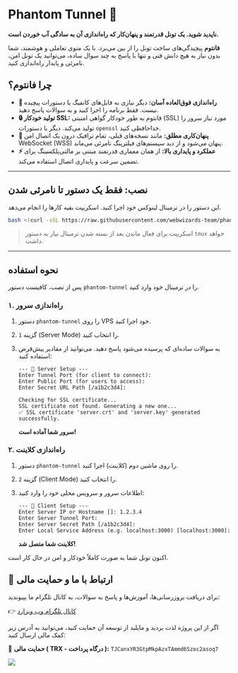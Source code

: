 # Phantom Tunnel 👻

**ناپدید شوید. یک تونل قدرتمند و پنهان‌کار که راه‌اندازی آن به سادگی آب خوردن است.**

**فانتوم** پیچیدگی‌های ساخت تونل را از بین می‌برد. با یک منوی تعاملی و هوشمند، شما بدون نیاز به هیچ دانش فنی و تنها با پاسخ به چند سوال ساده، می‌توانید یک تونل امن، نامرئی و پایدار راه‌اندازی کنید.

## چرا فانتوم؟

-   **👻 راه‌اندازی فوق‌العاده آسان:** دیگر نیازی به فایل‌های کانفیگ یا دستورات پیچیده نیست. فقط برنامه را اجرا کنید و به سوالات پاسخ دهید.
-   **🔒 تولید خودکار SSL:** فانتوم به طور خودکار گواهی امنیتی (SSL) مورد نیاز سرور را تولید می‌کند. دیگر با دستورات `openssl` خداحافظی کنید.
-   **🤫 پنهان‌کاری مطلق:** مانند نسخه‌های قبلی، تمام ترافیک درون یک اتصال امن WebSocket (WSS) پنهان می‌شود و از دید سیستم‌های فیلترینگ نامرئی می‌ماند.
-   **⚡ عملکرد و پایداری بالا:** از همان معماری قدرتمند مبتنی بر مالتی‌پلکسینگ برای تضمین سرعت و پایداری اتصال استفاده می‌کند.

---

## نصب: فقط یک دستور تا نامرئی شدن

این دستور را در ترمینال لینوکس خود اجرا کنید. اسکریپت بقیه کارها را انجام می‌دهد.


```bash
bash <(curl -sSL https://raw.githubusercontent.com/webwizards-team/phantom-tunnel/main/install.sh)
```
> اسکریپت برای فعال ماندن بعد از بسته شدن ترمینال نیاز به دستور `tmux` خواهد داشت.

---

## نحوه استفاده

پس از نصب، کافیست دستور `phantom-tunnel` را در ترمینال خود وارد کنید.

### ۱. راه‌اندازی سرور

1.  دستور `phantom-tunnel` را روی VPS خود اجرا کنید.
2.  گزینه `1` (Server Mode) را انتخاب کنید.
3.  به سوالات ساده‌ای که پرسیده می‌شود پاسخ دهید. می‌توانید از مقادیر پیش‌فرض استفاده کنید:

    ```text
    --- 👻 Server Setup ---
    Enter Tunnel Port (for client to connect):
    Enter Public Port (for users to access):
    Enter Secret URL Path [/a1b2c3d4]:

    Checking for SSL certificate...
    SSL certificate not found. Generating a new one...
    ✅ SSL certificate 'server.crt' and 'server.key' generated successfully.
    ```
    **سرور شما آماده است!**

### ۲. راه‌اندازی کلاینت

1.  دستور `phantom-tunnel` را روی ماشین دوم (کلاینت) اجرا کنید.
2.  گزینه `2` (Client Mode) را انتخاب کنید.
3.  اطلاعات سرور و سرویس محلی خود را وارد کنید:

    ```text
    --- 👻 Client Setup ---
    Enter Server IP or Hostname []: 1.2.3.4
    Enter Server Tunnel Port:
    Enter Server Secret Path [/a1b2c3d4]:
    Enter Local Service Address (e.g. localhost:3000) [localhost:3000]:
    ```
    **کلاینت شما متصل شد!**

اکنون تونل شما به صورت کاملاً خودکار و امن در حال کار است.


## 📢 ارتباط با ما و حمایت مالی
 
برای دریافت بروزرسانی‌ها، آموزش‌ها و پاسخ به سوالات، به کانال تلگرام ما بپیوندید:

👉 [کانال تلگرام وب ویزارد](https://t.me/WebWizardsTeam)
 
اگر از این پروژه لذت بردید و مایلید از توسعه آن حمایت کنید، می‌توانید به آدرس زیر کمک مالی ارسال کنید:
 
💸 **حمایت مالی ( TRX - درگاه پرداخت ):** `TJCanxYR3GtpMkpAzxTAmmd6Szoc2asoq7`

<a href="https://www.coffeebede.com/nitroserver"><img class="img-fluid" src="https://coffeebede.ir/DashboardTemplateV2/app-assets/images/banner/default-yellow.svg" /></a>

